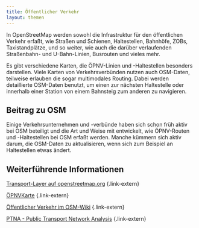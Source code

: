 ```yaml
---
title: Öffentlicher Verkehr
layout: themen
---
```


In OpenStreetMap werden sowohl die Infrastruktur für den öffentlichen Verkehr
erfaßt, wie Straßen und Schienen, Haltestellen, Bahnhöfe, ZOBs,
Taxistandplätze, und so weiter, wie auch die darüber verlaufenden Straßenbahn-
und U-Bahn-Linien, Busrouten und vieles mehr.

Es gibt verschiedene Karten, die ÖPNV-Linien und -Haltestellen besonders
darstellen. Viele Karten von Verkehrsverbünden nutzen auch OSM-Daten, teilweise
erlauben die sogar multimodales Routing. Dabei werden detaillierte OSM-Daten
benutzt, um einen zur nächsten Haltestelle oder innerhalb einer Station von
einem Bahnsteig zum anderen zu navigieren.

## Beitrag zu OSM

Einige Verkehrsunternehmen und -verbünde haben sich schon früh aktiv bei OSM
beteiligt und die Art und Weise mit entwickelt, wie ÖPNV-Routen und
-Haltestellen bei OSM erfaßt werden. Manche kümmern sich aktiv darum, die
OSM-Daten zu aktualisieren, wenn sich zum Beispiel an Haltestellen etwas
ändert.

## Weiterführende Informationen

[Transport-Layer auf openstreetmap.org](https://www.openstreetmap.org/#map=14/52.52513/13.39826&layers=T)
{.link-extern}

[ÖPNVKarte](https://öpnvkarte.de/)
{.link-extern}

[Öffentlicher Verkehr im OSM-Wiki](https://wiki.openstreetmap.org/wiki/DE:Öffentlicher_Verkehr)
{.link-extern}

[PTNA - Public Transport Network Analysis](https://ptna.openstreetmap.de/)
{.link-extern}

